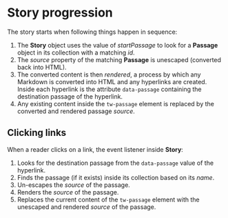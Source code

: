 # Story progression

The story starts when following things happen in sequence:

1. The **Story** object uses the value of *startPassage* to look for a **Passage** object in its collection with a matching *id*.
2. The *source* property of the matching **Passage** is unescaped (converted back into HTML).
3. The converted content is then *rendered*, a process by which any Markdown is converted into HTML and any hyperlinks are created. Inside each hyperlink is the attribute `data-passage` containing the destination passage of the hyperlink.
4. Any existing content inside the `tw-passage` element is replaced by the converted and rendered passage *source*.

## Clicking links

When a reader clicks on a link, the event listener inside **Story**:

1. Looks for the destination passage from the `data-passage` value of the hyperlink.
2. Finds the passage (if it exists) inside its collection based on its *name*.
3. Un-escapes the *source* of the passage.
4. Renders the *source* of the passage.
5. Replaces the current content of the `tw-passage` element with the unescaped and rendered *source* of the passage.

